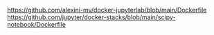 https://github.com/alexini-mv/docker-jupyterlab/blob/main/Dockerfile
https://github.com/jupyter/docker-stacks/blob/main/scipy-notebook/Dockerfile